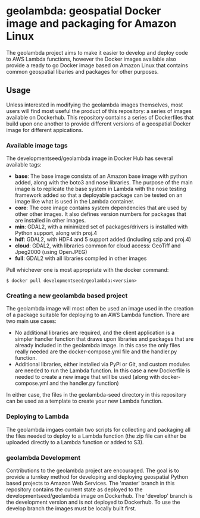 # geolambda: geospatial Docker image and packaging for Amazon Linux

The geolambda project aims to make it easier to develop and deploy code to AWS Lambda functions, however the Docker images available also provide a ready to go Docker image based on Amazon Linux that contains common geospatial libaries and packages for other purposes.

## Usage

Unless interested in modifying the geolambda images themselves, most users will find most useful the product of this repository: a series of images available on Dockerhub. This repository contains a series of Dockerfiles that build upon one another to provide different versions of a geospatial Docker image for different appications.

### Available image tags

The developmentseed/geolambda image in Docker Hub has several available tags:

- **base**: The base image consists of an Amazon base image with python added, along with the boto3 and nose libraries. The purpose of the main image is to replicate the base system in Lambda with the nose testing framework added so that a deployable package can be tested on an image like what is used in the Lambda container.
- **core**: The core image contains system dependencies that are used by other other images. It also defines version numbers for packages that are installed in other images.
- **min**: GDAL2, with a minimized set of packages/drivers is installed with Python support, along with proj.4
- **hdf**: GDAL2, with HDF4 and 5 support added (including szip and proj.4)
- **cloud**: GDAL2, with libraries common for cloud access: GeoTiff and Jpeg2000 (using OpenJPEG)
- **full**: GDAL2 with all libraries compiled in other images

Pull whichever one is most appropriate with the docker command:

	$ docker pull developmentseed/geolambda:<version>

### Creating a new geolambda based project

The geolambda image will most often be used an image used in the creation of a package suitable for deploying to an AWS Lambda function. There are two main use cases:

- No additional libraries are required, and the client application is a simpler handler function that draws upon libraries and packages that are already included in the geolambda image. In this case the only files really needed are the docker-compose.yml file and the handler.py function.
- Additional libraries, either installed via PyPi or Git, and custom modules are needed to run the Lambda function. In this case a new Dockerfile is needed to create a new image that will be used (along with docker-compose.yml and the handler.py function)

In either case, the files in the geolambda-seed directory in this repository can be used as a template to create your new Lambda function.

### Deploying to Lambda

The geolambda imgaes contain two scripts for collecting and packaging all the files needed to deploy to a Lambda function (the zip file can either be uploaded directly to a Lambda function or added to S3).


### geolambda Development

Contributions to the geolambda project are encouraged. The goal is to provide a turnkey method for developing and deploying geospatial Python based projects to Amazon Web Services. The 'master' branch in this repository contains the current state as deployed to the developmentseed/geolambda image on Dockerhub. The 'develop' branch is the development version and is not deployed to Dockerhub. To use the develop branch the images must be locally built first.
